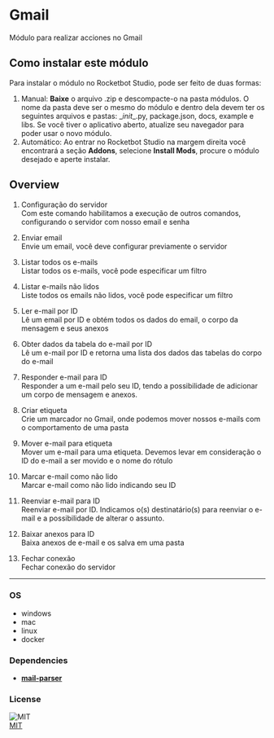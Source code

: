 



# Gmail
  
Módulo para realizar acciones no Gmail  

## Como instalar este módulo
  
Para instalar o módulo no Rocketbot Studio, pode ser feito de duas formas:
1. Manual: __Baixe__ o arquivo .zip e descompacte-o na pasta módulos. O nome da pasta deve ser o mesmo do módulo e dentro dela devem ter os seguintes arquivos e pastas: \__init__.py, package.json, docs, example e libs. Se você tiver o aplicativo aberto, atualize seu navegador para poder usar o novo módulo.
2. Automático: Ao entrar no Rocketbot Studio na margem direita você encontrará a seção **Addons**, selecione **Install Mods**, procure o módulo desejado e aperte instalar.  


## Overview


1. Configuração do servidor  
Com este comando habilitamos a execução de outros comandos, configurando o servidor com nosso email e senha

2. Enviar email  
Envie um email, você deve configurar previamente o servidor

3. Listar todos os e-mails  
Listar todos os e-mails, você pode especificar um filtro

4. Listar e-mails não lidos  
Liste todos os emails não lidos, você pode especificar um filtro

5. Ler e-mail por ID  
Lê um email por ID e obtém todos os dados do email, o corpo da mensagem e seus anexos

6. Obter dados da tabela do e-mail por ID  
Lê um e-mail por ID e retorna uma lista dos dados das tabelas do corpo do e-mail

7. Responder e-mail para ID  
Responder a um e-mail pelo seu ID, tendo a possibilidade de adicionar um corpo de mensagem e anexos.

8. Criar etiqueta  
Crie um marcador no Gmail, onde podemos mover nossos e-mails com o comportamento de uma pasta

9. Mover e-mail para etiqueta  
Mover um e-mail para uma etiqueta. Devemos levar em consideração o ID do e-mail a ser movido e o nome do rótulo

10. Marcar e-mail como não lido  
Marcar e-mail como não lido indicando seu ID

11. Reenviar e-mail para ID  
Reenviar e-mail por ID. Indicamos o(s) destinatário(s) para reenviar o e-mail e a possibilidade de alterar o assunto.

12. Baixar anexos para ID  
Baixa anexos de e-mail e os salva em uma pasta

13. Fechar conexão  
Fechar conexão do servidor  




----
### OS

- windows
- mac
- linux
- docker

### Dependencies
- [**mail-parser**](https://pypi.org/project/mail-parser/)
### License
  
![MIT](https://camo.githubusercontent.com/107590fac8cbd65071396bb4d04040f76cde5bde/687474703a2f2f696d672e736869656c64732e696f2f3a6c6963656e73652d6d69742d626c75652e7376673f7374796c653d666c61742d737175617265)  
[MIT](http://opensource.org/licenses/mit-license.ph)